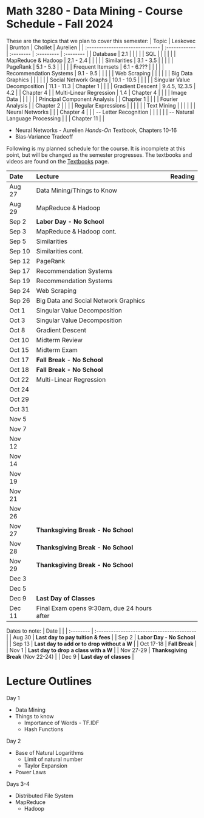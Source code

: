 # Math 3280 - Data Mining - Course Schedule - Fall 2024

These are the topics that we plan to cover this semester:
| Topic                           | Leskovec      | Brunton   | Chollet    | Aurelien  |
| :------------------------------ | :------------ | :-------- | :--------- | :-------- |
| Database                        | 2.1           |           |            |           |
| SQL                             |               |           |            |           |
| MapReduce & Hadoop              | 2.1 - 2.4     |           |            |           |
| Similarities                    | 3.1 - 3.5     |           |            |           |
| PageRank                        | 5.1 - 5.3     |           |            |           |
| Frequent Itemsets               | 6.1 - 6.???   |           |            |           |
| Recommendation Systems          | 9.1 - 9.5     |           |            |           |
| Web Scraping                    |               |           |            |           |
| Big Data Graphics               |               |           |            |           |
| Social Network Graphs           | 10.1 - 10.5   |           |            |           |
| Singular Value Decomposition    | 11.1 - 11.3   | Chapter 1 |            |           |
| Gradient Descent                | 9.4.5, 12.3.5 | 4.2       |            | Chapter 4 |
| Multi-Linear Regression         | 1.4           | Chapter 4 |            |           |
| Image Data                      |               |           |            |           |
| Principal Component Analysis    |               | Chapter 1 |            |           |
| Fourier Analysis                |               | Chapter 2 |            |           |
| Regular Expressions             |               |           |            |           |
| Text Mining                     |               |           |            |           |
| Neural Networks                 |               |           | Chapter 4  |           |
| -- Letter Recognition           |               |           |            |           |
| -- Natural Language Processing  |               |           | Chapter 11 |           |

* Neural Networks - Aurelien *Hands-On* Textbook, Chapters 10-16
* Bias-Variance Tradeoff

Following is my planned schedule for the course. It is incomplete at this point, but will be changed as the semester progresses. The textbooks and videos are found on the [Textbooks](https://github.com/drolsonmi/math3280/3280_Textbooks.md) page.

| Date   | Lecture                              | Reading                                             |
| :----- | :----------------------------------- | :-------------------------------------------------- |
| Aug 27 | Data Mining/Things to Know           |                                                     |
| Aug 29 | MapReduce & Hadoop                   |                                                     |
| Sep 2  | __Labor Day - No School__            |                                                     |
| Sep 3  | MapReduce & Hadoop cont.             |                                                     |
| Sep 5  | Similarities                         |                                                     |
| Sep 10 | Similarities cont.                   |                                                     |
| Sep 12 | PageRank                             |                                                     |
| Sep 17 | Recommendation Systems               |                                                     |
| Sep 19 | Recommendation Systems               |                                                     |
| Sep 24 | Web Scraping                         |                                                     |
| Sep 26 | Big Data and Social Network Graphics |                                                     |
| Oct 1  | Singular Value Decomposition         |                                                     |
| Oct 3  | Singular Value Decomposition         |                                                     |
| Oct 8  | Gradient Descent                     |                                                     |
| Oct 10 | Midterm Review                       |                                                     |
| Oct 15 | Midterm Exam                         |                                                     |
| Oct 17 | __Fall Break - No School__           |                                                     |
| Oct 18 | __Fall Break - No School__           |                                                     |
| Oct 22 | Multi-Linear Regression              |                                                     |
| Oct 24 |                                      |                                                     |
| Oct 29 |                                      |                                                     |
| Oct 31 |                                      |                                                     |
| Nov 5  |                                      |                                                     |
| Nov 7  |                                      |                                                     |
| Nov 12 |                                      |                                                     |
| Nov 14 |                                      |                                                     |
| Nov 19 |                                      |                                                     |
| Nov 21 |                                      |                                                     |
| Nov 26 |                                      |                                                     |
| Nov 27 | __Thanksgiving Break - No School__   |                                                     |
| Nov 28 | __Thanksgiving Break - No School__   |                                                     |
| Nov 29 | __Thanksgiving Break - No School__   |                                                     |
| Dec 3  |                                      |                                                     |
| Dec 5  |                                      |                                                     |
| Dec 9  | __Last Day of Classes__              |                                                     |
| Dec 11 | Final Exam opens 9:30am, due 24 hours after |                                            |

Dates to note:
| Date      |                                            |
| :-------- | :----------------------------------------- |
| Aug 30    | __Last day to pay tuition & fees__         |
| Sep 2     | __Labor Day - No School__                  |
| Sep 13    | __Last day to add or to drop without a W__ |
| Oct 17-18 | __Fall Break__                             |
| Nov 1     | __Last day to drop a class with a W__      |
| Nov 27-29 | __Thanksgiving Break__ (Nov 22-24)         |
| Dec 9     | __Last day of classes__                    |

# Lecture Outlines
Day 1
* Data Mining
* Things to know
  * Importance of Words - TF.IDF
  * Hash Functions

Day 2
  * Base of Natural Logarithms
    * Limit of natural number
    * Taylor Expansion
  * Power Laws

Days 3-4
* Distributed File System
* MapReduce
  * Hadoop
